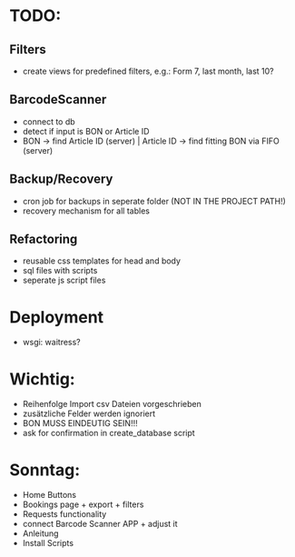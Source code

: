 # TODO:



## Filters
- create views for predefined filters, e.g.: Form 7, last month, last 10?

## BarcodeScanner
- connect to db 
- detect if input is BON or Article ID 
- BON -> find Article ID (server) | Article ID -> find fitting BON via FIFO (server)

## Backup/Recovery
- cron job for backups in seperate folder (NOT IN THE PROJECT PATH!)
- recovery mechanism for all tables

## Refactoring
- reusable css templates for head and body
- sql files with scripts
- seperate js script files

# Deployment
- wsgi: waitress?


# Wichtig:
- Reihenfolge Import csv Dateien vorgeschrieben
- zusätzliche Felder werden ignoriert
- BON MUSS EINDEUTIG SEIN!!!
- ask for confirmation in create_database script

# Sonntag:
- Home Buttons
- Bookings page + export + filters
- Requests functionality
- connect Barcode Scanner APP + adjust it
- Anleitung
- Install Scripts